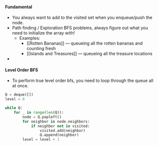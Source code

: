 #### Fundamental
- You always want to add to the visited set when you enqueue/push the node. 
- Path finding / Exploration BFS problems, always figure out what you need to initialize the array with!
	- Examples:
		- [[Rotten Bananas]] — queueing all the rotten bananas and counting fresh
		- [[Islands and Treasures]] — queueing all the treasure locations
- 

#### Level Order BFS
- To perform true level order bfs, you need to loop through the queue all at once.

```python
Q = deque([])
level = 0

while Q:
	for _ in range(len(Q)):
		node = Q.popleft()
		for neighbor in node.neighbors:
			if neighbor not in visited:
				visited.add(neighbor)
				Q.append(neighbor)
		level = level + 1
```

